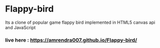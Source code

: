 # Flappy-bird

Its a clone of popular game flappy bird implemented in HTML5 canvas api and JavaScript

### live here : https://amrendra007.github.io/Flappy-bird/